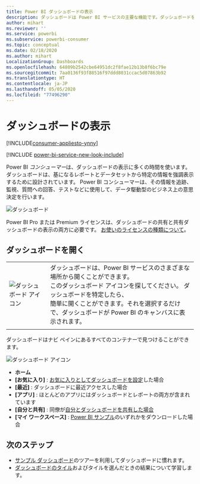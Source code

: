 ```yaml
---
title: Power BI ダッシュボードの表示
description: ダッシュボードは Power BI サービスの主要な機能です。ダッシュボードを開いて表示する方法について説明します。
author: mihart
ms.reviewer: ''
ms.service: powerbi
ms.subservice: powerbi-consumer
ms.topic: conceptual
ms.date: 02/18/2020
ms.author: mihart
LocalizationGroup: Dashboards
ms.openlocfilehash: 64809b2542cbe64951dc2f8fae12b13b8f6bc79e
ms.sourcegitcommit: 7aa0136f93f88516f97ddd8031ccac5d07863b92
ms.translationtype: HT
ms.contentlocale: ja-JP
ms.lasthandoff: 05/05/2020
ms.locfileid: "77496290"
---
```

# <a name="view-a-dashboard"></a>ダッシュボードの表示

[!INCLUDE[consumer-appliesto-ynny](../includes/consumer-appliesto-ynny.md)]

[!INCLUDE [power-bi-service-new-look-include](../includes/power-bi-service-new-look-include.md)]

Power BI *コンシューマー*は、ダッシュボードの表示に多くの時間を使います。 ダッシュボードは、基になるレポートとデータセットから特定の情報を強調表示するために設計されています。 Power BI コンシューマーは、その情報を追跡、監視、質問への回答、テストなどに使用して、データ駆動型のビジネス上の意思決定を行います。

![ダッシュボード](media/end-user-dashboard-open/power-bi-new-dash-new.png)


Power BI Pro または Premium ライセンスは、ダッシュボードの共有と共有ダッシュボードの表示の両方に必要です。 [お使いのライセンスの種類について](end-user-license.md)。 

## <a name="open-a-dashboard"></a>ダッシュボードを開く



|              |         |
|------------|--------------------------------|
|![ダッシュボード アイコン](media/end-user-dashboard-open/power-bi-dashboard-icon.png)      |ダッシュボードは、Power BI サービスのさまざまな場所から開くことができます。 <br> このダッシュボード アイコンを探してください。 ダッシュボードを特定したら、 <br>簡単に開くことができます。それを選択するだけで、ダッシュボードが Power BI のキャンバスに表示されます。 |
|                    |          |



ダッシュボードはナビ ペインにあるすべてのコンテナーで見つけることができます。 

![ダッシュボード アイコン](media/end-user-dashboard-open/power-bi-open-dashboards.gif)

- **ホーム** 
- **[お気に入り]** : [お気に入りとしてダッシュボードを設定](end-user-favorite.md)した場合
- **[最近]** : ダッシュボードに最近アクセスした場合
- **[アプリ]** : ほとんどのアプリにはダッシュボードとレポートの両方が含まれています
- **[自分と共有]** : 同僚が[自分とダッシュボードを共有した場合](end-user-shared-with-me.md)
- **[マイ ワークスペース]** : [Power BI サンプル](../sample-datasets.md)のいずれかをダウンロードした場合



## <a name="next-steps"></a>次のステップ
* [サンプル ダッシュボード](../sample-tutorial-connect-to-the-samples.md)のツアーを利用してダッシュボードに慣れます。    
* [ダッシュボードのタイル](end-user-tiles.md)およびタイルを選んだときの結果について学習します。